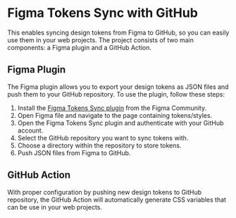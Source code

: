 # Figma Tokens Sync with GitHub

This enables syncing design tokens from Figma to GitHub, so you can easily use them in your web projects. The project consists of two main components: a Figma plugin and a GitHub Action.

## Figma Plugin

The Figma plugin allows you to export your design tokens as JSON files and push them to your GitHub repository. To use the plugin, follow these steps:

1. Install the [Figma Tokens Sync plugin](https://www.figma.com/community/plugin/966843824256207404/Figma-Tokens-Sync) from the Figma Community.
2. Open Figma file and navigate to the page containing tokens/styles.
3. Open the Figma Tokens Sync plugin and authenticate with your GitHub account.
4. Select the GitHub repository you want to sync tokens with.
5. Choose a directory within the repository to store tokens.
6. Push JSON files from Figma to GitHub.

## GitHub Action

With proper configuration by pushing new design tokens to GitHub repository, the GitHub Action will automatically generate CSS variables that can be use in your web projects.
